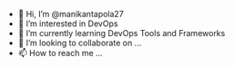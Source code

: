 - 👋 Hi, I’m @manikantapola27
- 👀 I’m interested in DevOps
- 🌱 I’m currently learning DevOps Tools and Frameworks
- 💞️ I’m looking to collaborate on ...
- 📫 How to reach me ...

<!---
manikantapola27/manikantapola27 is a ✨ special ✨ repository because its `README.md` (this file) appears on your GitHub profile.
You can click the Preview link to take a look at your changes.
--->
